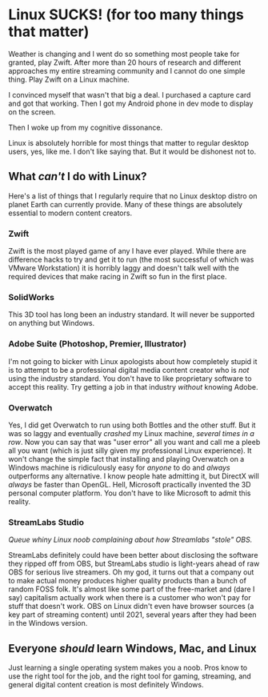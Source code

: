 # Linux SUCKS! (for too many things that matter)

Weather is changing and I went do so something most people take for granted, play Zwift. After more than 20 hours of research and different approaches my entire streaming community and I cannot do one simple thing. Play Zwift on a Linux machine.

I convinced myself that wasn't that big a deal. I purchased a capture card and got that working. Then I got my Android phone in dev mode to display on the screen.

Then I woke up from my cognitive dissonance.

Linux is absolutely horrible for most things that matter to regular desktop users, yes, like me. I don't like saying that. But it would be dishonest not to.

## What *can't* I do with Linux?

Here's a list of things that I regularly require that no Linux desktop distro on planet Earth can currently provide. Many of these things are absolutely essential to modern content creators.

### Zwift

Zwift is the most played game of any I have ever played. While there are difference hacks to try and get it to run (the most successful of which was VMware Workstation) it is horribly laggy and doesn't talk well with the required devices that make racing in Zwift so fun in the first place.

### SolidWorks

This 3D tool has long been an industry standard. It will never be supported on anything but Windows.

### Adobe Suite (Photoshop, Premier, Illustrator)

I'm not going to bicker with Linux apologists about how completely stupid it is to attempt to be a professional digital media content creator who is *not* using the industry standard. You don't have to like proprietary software to accept this reality. Try getting a job in that industry *without* knowing Adobe.

### Overwatch

Yes, I did get Overwatch to run using both Bottles and the other stuff. But it was so laggy and eventually *crashed* my Linux machine, *several times in a row*. Now you can say that was "user error" all you want and call me a pleeb all you want (which is just silly given my professional Linux experience). It won't change the simple fact that installing and playing Overwatch on a Windows machine is ridiculously easy for *anyone* to do and *always* outperforms any alternative. I know people hate admitting it, but DirectX will *always* be faster than OpenGL. Hell, Microsoft practically invented the 3D personal computer platform. You don't have to like Microsoft to admit this reality.

### StreamLabs Studio

*Queue whiny Linux noob complaining about how Streamlabs "stole" OBS.*

StreamLabs definitely could have been better about disclosing the software they ripped off from OBS, but StreamLabs studio is light-years ahead of raw OBS for serious live streamers. Oh my god, it turns out that a company out to make actual money produces higher quality products than a bunch of random FOSS folk. It's almost like some part of the free-market and (dare I say) capitalism actually work when there is a customer who won't pay for stuff that doesn't work. OBS on Linux didn't even have browser sources (a key part of streaming content) until 2021, several years after they had been in the Windows version.

## Everyone *should* learn Windows, Mac, and Linux

Just learning a single operating system makes you a noob. Pros know to use the right tool for the job, and the right tool for gaming, streaming, and general digital content creation is most definitely Windows.
